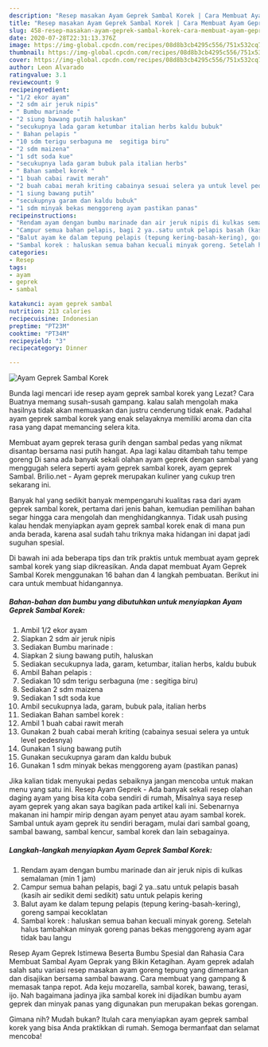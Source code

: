 ```yaml
---
description: "Resep masakan Ayam Geprek Sambal Korek | Cara Membuat Ayam Geprek Sambal Korek Yang Enak Dan Lezat"
title: "Resep masakan Ayam Geprek Sambal Korek | Cara Membuat Ayam Geprek Sambal Korek Yang Enak Dan Lezat"
slug: 458-resep-masakan-ayam-geprek-sambal-korek-cara-membuat-ayam-geprek-sambal-korek-yang-enak-dan-lezat
date: 2020-07-28T22:31:13.376Z
image: https://img-global.cpcdn.com/recipes/08d8b3cb4295c556/751x532cq70/ayam-geprek-sambal-korek-foto-resep-utama.jpg
thumbnail: https://img-global.cpcdn.com/recipes/08d8b3cb4295c556/751x532cq70/ayam-geprek-sambal-korek-foto-resep-utama.jpg
cover: https://img-global.cpcdn.com/recipes/08d8b3cb4295c556/751x532cq70/ayam-geprek-sambal-korek-foto-resep-utama.jpg
author: Leon Alvarado
ratingvalue: 3.1
reviewcount: 9
recipeingredient:
- "1/2 ekor ayam"
- "2 sdm air jeruk nipis"
- " Bumbu marinade "
- "2 siung bawang putih haluskan"
- "secukupnya lada garam ketumbar italian herbs kaldu bubuk"
- " Bahan pelapis "
- "10 sdm terigu serbaguna me  segitiga biru"
- "2 sdm maizena"
- "1 sdt soda kue"
- "secukupnya lada garam bubuk pala italian herbs"
- " Bahan sambel korek "
- "1 buah cabai rawit merah"
- "2 buah cabai merah kriting cabainya sesuai selera ya untuk level pedesnya"
- "1 siung bawang putih"
- "secukupnya garam dan kaldu bubuk"
- "1 sdm minyak bekas menggoreng ayam pastikan panas"
recipeinstructions:
- "Rendam ayam dengan bumbu marinade dan air jeruk nipis di kulkas semalaman (min 1 jam)"
- "Campur semua bahan pelapis, bagi 2 ya..satu untuk pelapis basah (kasih air sedikit demi sedikit) satu untuk pelapis kering"
- "Balut ayam ke dalam tepung pelapis (tepung kering-basah-kering), goreng sampai kecoklatan"
- "Sambal korek : haluskan semua bahan kecuali minyak goreng. Setelah halus tambahkan minyak goreng panas bekas menggoreng ayam agar tidak bau langu"
categories:
- Resep
tags:
- ayam
- geprek
- sambal

katakunci: ayam geprek sambal 
nutrition: 213 calories
recipecuisine: Indonesian
preptime: "PT23M"
cooktime: "PT34M"
recipeyield: "3"
recipecategory: Dinner

---
```



![Ayam Geprek Sambal Korek](https://img-global.cpcdn.com/recipes/08d8b3cb4295c556/751x532cq70/ayam-geprek-sambal-korek-foto-resep-utama.jpg)

Bunda lagi mencari ide resep ayam geprek sambal korek yang Lezat? Cara Buatnya memang susah-susah gampang. kalau salah mengolah maka hasilnya tidak akan memuaskan dan justru cenderung tidak enak. Padahal ayam geprek sambal korek yang enak selayaknya memiliki aroma dan cita rasa yang dapat memancing selera kita.

Membuat ayam geprek terasa gurih dengan sambal pedas yang nikmat disantap bersama nasi putih hangat. Apa lagi kalau ditambah tahu tempe goreng Di sana ada banyak sekali olahan ayam geprek dengan sambal yang menggugah selera seperti ayam geprek sambal korek, ayam geprek Sambal. Brilio.net - Ayam geprek merupakan kuliner yang cukup tren sekarang ini.

Banyak hal yang sedikit banyak mempengaruhi kualitas rasa dari ayam geprek sambal korek, pertama dari jenis bahan, kemudian pemilihan bahan segar hingga cara mengolah dan menghidangkannya. Tidak usah pusing kalau hendak menyiapkan ayam geprek sambal korek enak di mana pun anda berada, karena asal sudah tahu triknya maka hidangan ini dapat jadi suguhan spesial.


Di bawah ini ada beberapa tips dan trik praktis untuk membuat ayam geprek sambal korek yang siap dikreasikan. Anda dapat membuat Ayam Geprek Sambal Korek menggunakan 16 bahan dan 4 langkah pembuatan. Berikut ini cara untuk membuat hidangannya.

<!--inarticleads1-->

##### Bahan-bahan dan bumbu yang dibutuhkan untuk menyiapkan Ayam Geprek Sambal Korek:

1. Ambil 1/2 ekor ayam
1. Siapkan 2 sdm air jeruk nipis
1. Sediakan  Bumbu marinade :
1. Siapkan 2 siung bawang putih, haluskan
1. Sediakan secukupnya lada, garam, ketumbar, italian herbs, kaldu bubuk
1. Ambil  Bahan pelapis :
1. Sediakan 10 sdm terigu serbaguna (me : segitiga biru)
1. Sediakan 2 sdm maizena
1. Sediakan 1 sdt soda kue
1. Ambil secukupnya lada, garam, bubuk pala, italian herbs
1. Sediakan  Bahan sambel korek :
1. Ambil 1 buah cabai rawit merah
1. Gunakan 2 buah cabai merah kriting (cabainya sesuai selera ya untuk level pedesnya)
1. Gunakan 1 siung bawang putih
1. Gunakan secukupnya garam dan kaldu bubuk
1. Gunakan 1 sdm minyak bekas menggoreng ayam (pastikan panas)


Jika kalian tidak menyukai pedas sebaiknya jangan mencoba untuk makan menu yang satu ini. Resep Ayam Geprek - Ada banyak sekali resep olahan daging ayam yang bisa kita coba sendiri di rumah, Misalnya saya resep ayam geprek yang akan saya bagikan pada artikel kali ini. Sebenarnya makanan ini hampir mirip dengan ayam penyet atau ayam sambal korek. Sambal untuk ayam geprek itu sendiri beragam, mulai dari sambal goang, sambal bawang, sambal kencur, sambal korek dan lain sebagainya. 

<!--inarticleads2-->

##### Langkah-langkah menyiapkan Ayam Geprek Sambal Korek:

1. Rendam ayam dengan bumbu marinade dan air jeruk nipis di kulkas semalaman (min 1 jam)
1. Campur semua bahan pelapis, bagi 2 ya..satu untuk pelapis basah (kasih air sedikit demi sedikit) satu untuk pelapis kering
1. Balut ayam ke dalam tepung pelapis (tepung kering-basah-kering), goreng sampai kecoklatan
1. Sambal korek : haluskan semua bahan kecuali minyak goreng. Setelah halus tambahkan minyak goreng panas bekas menggoreng ayam agar tidak bau langu


Resep Ayam Geprek Istimewa Beserta Bumbu Spesial dan Rahasia Cara Membuat Sambal Ayam Geprak yang Bikin Ketagihan. Ayam geprek adalah salah satu variasi resep masakan ayam goreng tepung yang dimemarkan dan disajikan bersama sambal bawang. Cara membuat yang gampang &amp; memasak tanpa repot. Ada keju mozarella, sambal korek, bawang, terasi, ijo. Nah bagaimana jadinya jika sambal korek ini dijadikan bumbu ayam geprek dan minyak panas yang digunakan pun merupakan bekas gorengan. 

Gimana nih? Mudah bukan? Itulah cara menyiapkan ayam geprek sambal korek yang bisa Anda praktikkan di rumah. Semoga bermanfaat dan selamat mencoba!

